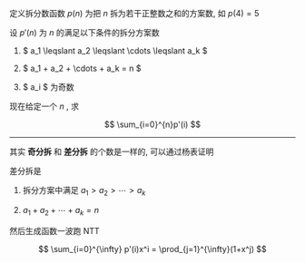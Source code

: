 定义拆分数函数 $p(n)$ 为把 $n$ 拆为若干正整数之和的方案数, 如 $p(4)=5$

设 $p'(n)$ 为 $n$ 的满足以下条件的拆分方案数

1. $ a_1 \leqslant a_2 \leqslant \cdots \leqslant a_k $

2. $ a_1 + a_2 + \cdots + a_k = n $

3. $ a_i $ 为奇数

现在给定一个 $n$ , 求

$$
\sum_{i=0}^{n}p'(i)
$$


-------

其实 **奇分拆** 和 **差分拆** 的个数是一样的, 可以通过杨表证明

差分拆是

1. 拆分方案中满足 $a_1 > a_2 > \cdots > a_k$

2. $a_1 + a_2 + \cdots + a_k = n$

然后生成函数一波跑 NTT

$$
\sum_{i=0}^{\infty} p'(i)x^i = \prod_{j=1}^{\infty}(1+x^j)
$$


